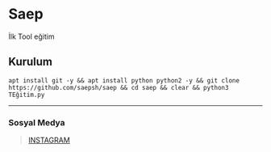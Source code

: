 # Saep
İlk Tool eğitim
## Kurulum

``apt install git -y &&
apt install python python2 -y
&& git clone https://github.com/saepsh/saep &&
cd saep && clear &&
python3 TEğitim.py``

------------------------
### Sosyal Medya
> [INSTAGRAM](https://Instagram.com/saep_officiall_/)
